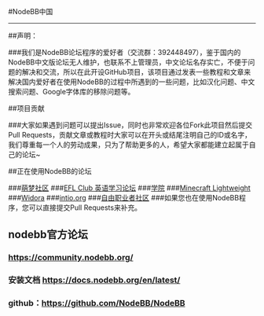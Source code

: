 #NodeBB中国

---

##声明：

###我们是NodeBB论坛程序的爱好者（交流群：392448497），鉴于国内的NodeBB中文版论坛无人维护，也联系不上管理员，中文论坛名存实亡，不便于问题的解决和交流，所以在此开设GitHub项目，该项目通过发表一些教程和文章来解决国内爱好者在使用NodeBB的过程中所遇到的一些问题，比如汉化问题、中文搜索问题、Google字体库的移除问题等。

##项目贡献

###大家如果遇到问题可以提出Issue，同时也非常欢迎各位Fork此项目然后提交Pull Requests，贡献文章或教程时大家可以在开头或结尾注明自己的ID或名字，我们尊重每一个人的劳动成果，只为了帮助更多的人，希望大家都能建立起属于自己的论坛~

##正在使用NodeBB的论坛

###[萌梦社区](http://qtdream.com/ "萌梦社区")
###[EFL Club 英语学习论坛](http://forum.eflclub.me/ "EFL Club")
###[学院](http://xueyuan.me "学院")
###[Minecraft Lightweight](http://mc.soaryun.com/ "Minecraft Lightweight")
###[Widora](http://sns.widora.io "Widora")
###[intio.org](http://intio.org/ "intio.org")
###[自由职业者社区](https://v2mm.tech/categories/ "v2mm")
###如果您也在使用NodeBB程序，您可以直接提交Pull Requests来补充。

## nodebb官方论坛

### https://community.nodebb.org/
### 安装文档 https://docs.nodebb.org/en/latest/
### github：https://github.com/NodeBB/NodeBB
